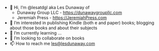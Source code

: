 - 👋 Hi, I’m @lesatdgl aka Les Dunaway of 
  - Dunaway Group LLC - https://dunawaygroupllc.com
  - Jeremiah Press - https://JeremiahPress.com
- 👀 I’m interested in publishing Kindle (both e and paper) books; blogging about those books and about their subjects
- 🌱 I’m currently learning ...
- 💞️ I’m looking to collaborate on books
- 📫 How to reach me les@lesdunaway.com

<!---
lesatdgl/lesatdgl is a ✨ special ✨ repository because its `README.md` (this file) appears on your GitHub profile.
You can click the Preview link to take a look at your changes.
--->
